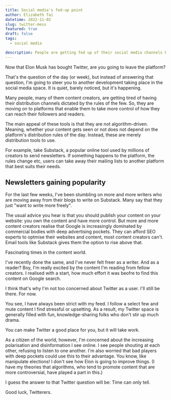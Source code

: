 ```yaml
---
title: Social media's fed-up point
author: Elizabeth Tai
datetime: 2022-11-02
slug: twitter-mess
featured: true
draft: false
tags:
  - social media

description: People are getting fed up of their social media channels being wrecked by the actions of a few.
---
```


Now that Elon Musk has bought Twitter, are you going to leave the platform?

That's the question of the day (or week), but instead of answering that question, I'm going to steer you to another development taking place in the social media space. It is quiet, barely noticed, but it's happening.

Many people, many of them content creators, are getting tired of having their distribution channels dictated by the rules of the few. So, they are moving on to platforms that enable them to take more control of how they can reach their followers and readers.

The main appeal of these tools is that they are not algorithm-driven. Meaning, whether your content gets seen or not does not depend on the platform's distribution rules of the day. Instead, these are merely distribution tools to use.

For example, take Substack, a popular online tool used by millions of creators to send newsletters. If something happens to the platform, the rules change etc, users can take away their mailing lists to another platform that best suits their needs.

## Newsletters gaining popularity

For the last few weeks, I've been stumbling on more and more writers who are moving away from their blogs to write on Substack. Many say that they just "want to write more freely".

The usual advice you hear is that you should publish your content on your website: you own the content and have more control. But more and more content creators realise that Google is increasingly dominated by commercial bodies with deep advertising pockets. They can afford SEO experts to optmise their websites and content, most content creators can't. Email tools like Substack gives them the option to rise above that.

Fascinating times in the content world.

I've recently done the same, and I've never felt freer as a writer. And as a reader? Boy, I'm really excited by the content I'm reading from fellow creators. I realised with a start, how much effort it was beofre to find this content on Google search.

I think that's why I'm not too concerned about Twitter as a user. I'll still be there. For now.

You see, I have always been strict with my feed. I follow a select few and mute content I find stressful or upsetting. As a result, my Twitter space is generally filled with fun, knowledge-sharing folks who don't stir up much drama.

You can make Twitter a good place for you, but it will take work.

As a citizen of the world, however, I'm concerned about the increasing polarisation and disinformation I see online. I see people shouting at each other, refusing to listen to one another. I'm also worried that bad players with deep pockets could use this to their advantage. You know, like manipulate elections! I don't see how Elon is going to improve things. (I have my theories that algorithms, who tend to promote content that are more controversial, have played a part in this.)

I guess the answer to that Twitter question will be: Time can only tell.

Good luck, Twitterers.
